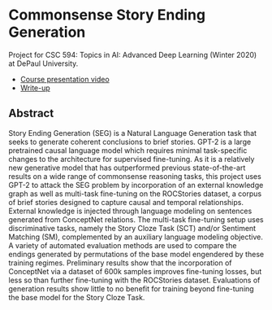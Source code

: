 # Commonsense Story Ending Generation
Project for CSC 594: Topics in AI: Advanced Deep Learning (Winter 2020) at DePaul University.

* [Course presentation video](https://drive.google.com/file/d/1bjyqaGZO7YDmgxQyvQ74JLSKCqcMA7pI/view?usp=sharing)
* [Write-up](https://github.com/erikmcguire/common_seg/blob/master/csc594-ADL/documents/csc594-810-mcguire_erik-project-report.pdf)

## Abstract

Story Ending Generation (SEG) is a Natural Language Generation task that seeks to generate coherent conclusions to brief stories. GPT-2 is a large pretrained causal language
model which requires minimal task-specific changes to the architecture for supervised fine-tuning. As it is a relatively new generative model that has outperformed previous
state-of-the-art results on a wide range of commonsense reasoning tasks, this project uses GPT-2 to attack the SEG problem by incorporation of an external knowledge
graph as well as multi-task fine-tuning on the ROCStories dataset, a corpus of brief stories designed to capture causal and temporal relationships. External knowledge is injected
through language modeling on sentences generated from ConceptNet relations. The multi-task fine-tuning setup uses discriminative tasks, namely the Story Cloze Task
(SCT) and/or Sentiment Matching (SM), complemented by an auxiliary language modeling objective. A variety of automated evaluation methods are used to compare the endings
generated by permutations of the base model engendered by these training regimes. Preliminary results show that the incorporation of ConceptNet via a dataset of 600k
samples improves fine-tuning losses, but less so than further fine-tuning with the ROCStories dataset. Evaluations of generation results show little to no benefit for training
beyond fine-tuning the base model for the Story Cloze Task.
